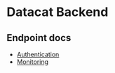 # Datacat Backend

## Endpoint docs

- [Authentication](docs/authentication.md)
- [Monitoring](docs/monitoring.md)
